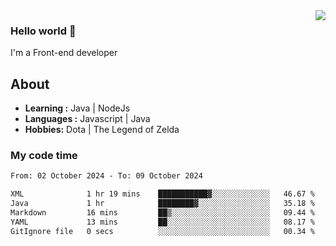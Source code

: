 <img align='right' src="https://github-readme-stats.vercel.app/api?username=jumodada&show_icons=true&theme=vue">

### Hello world 👋

I'm a Front-end developer 
    
## About
-  **Learning :** Java | NodeJs
-  **Languages :** Javascript | Java
-  **Hobbies:** Dota | The Legend of Zelda

### My code time

<!--START_SECTION:waka-->

```txt
From: 02 October 2024 - To: 09 October 2024

XML              1 hr 19 mins    ███████████▓░░░░░░░░░░░░░   46.67 %
Java             1 hr            ████████▓░░░░░░░░░░░░░░░░   35.18 %
Markdown         16 mins         ██▒░░░░░░░░░░░░░░░░░░░░░░   09.44 %
YAML             13 mins         ██░░░░░░░░░░░░░░░░░░░░░░░   08.17 %
GitIgnore file   0 secs          ░░░░░░░░░░░░░░░░░░░░░░░░░   00.34 %
```

<!--END_SECTION:waka-->

